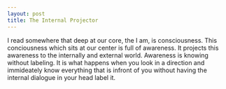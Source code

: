 ```yaml
---
layout: post
title: The Internal Projector
---
```


I read somewhere that deep at our core, the I am, is consciousness. This conciousness which sits at our center is full of awareness. It projects this awareness to the internally and external world. Awareness is knowing without labeling. It is what happens when you look in a direction and immideately know everything that is infront of you without having the internal dialogue in your head label it. 